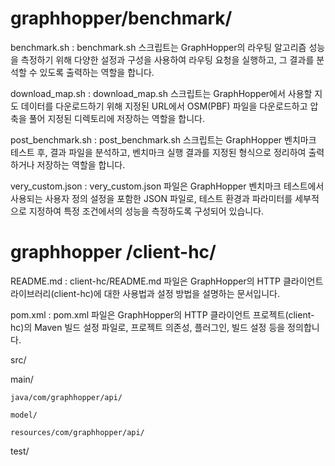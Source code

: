 # graphhopper/benchmark/

benchmark.sh : benchmark.sh 스크립트는 GraphHopper의 라우팅 알고리즘 성능을 측정하기 위해 다양한 설정과 구성을 사용하여 라우팅 요청을 실행하고, 그 결과를 분석할 수 있도록 출력하는 역할을 합니다.

download_map.sh : download_map.sh 스크립트는 GraphHopper에서 사용할 지도 데이터를 다운로드하기 위해 지정된 URL에서 OSM(PBF) 파일을 다운로드하고 압축을 풀어 지정된 디렉토리에 저장하는 역할을 합니다.

post_benchmark.sh : post_benchmark.sh 스크립트는 GraphHopper 벤치마크 테스트 후, 결과 파일을 분석하고, 벤치마크 실행 결과를 지정된 형식으로 정리하여 출력하거나 저장하는 역할을 합니다.

very_custom.json : very_custom.json 파일은 GraphHopper 벤치마크 테스트에서 사용되는 사용자 정의 설정을 포함한 JSON 파일로, 테스트 환경과 파라미터를 세부적으로 지정하여 특정 조건에서의 성능을 측정하도록 구성되어 있습니다.

# graphhopper /client-hc/

README.md : client-hc/README.md 파일은 GraphHopper의 HTTP 클라이언트 라이브러리(client-hc)에 대한 사용법과 설정 방법을 설명하는 문서입니다.

pom.xml : pom.xml 파일은 GraphHopper의 HTTP 클라이언트 프로젝트(client-hc)의 Maven 빌드 설정 파일로, 프로젝트 의존성, 플러그인, 빌드 설정 등을 정의합니다.

src/

  main/

    java/com/graphhopper/api/

    model/

    resources/com/graphhopper/api/

  test/
